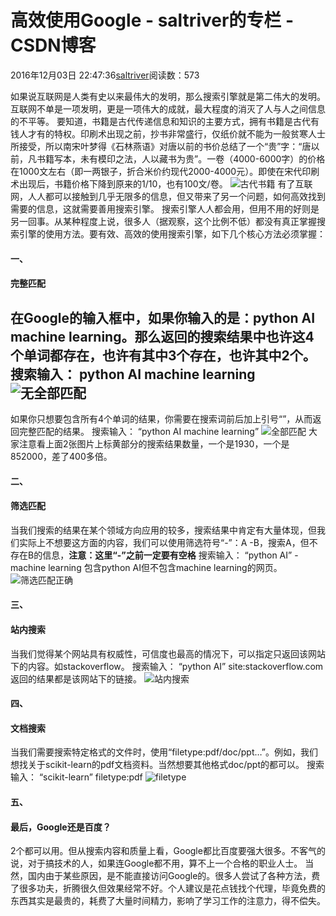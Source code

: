 
# 高效使用Google - saltriver的专栏 - CSDN博客


2016年12月03日 22:47:36[saltriver](https://me.csdn.net/saltriver)阅读数：573


如果说互联网是人类有史以来最伟大的发明，那么搜索引擎就是第二伟大的发明。互联网不单是一项发明，更是一项伟大的成就，最大程度的消灭了人与人之间信息的不平等。
要知道，书籍是古代传递信息和知识的主要方式，拥有书籍是古代有钱人才有的特权。印刷术出现之前，抄书非常盛行，仅纸价就不能为一般贫寒人士所接受，所以南宋叶梦得《石林燕语》对唐以前的书价总结了一个“贵”字：“唐以前，凡书籍写本，未有模印之法，人以藏书为贵”。一卷（4000-6000字）的价格在1000文左右（即一两银子，折合米价约现代2000-4000元）。即使在宋代印刷术出现后，书籍价格下降到原来的1/10，也有100文/卷。
![古代书籍](https://img-blog.csdn.net/20161203221945309)
有了互联网，人人都可以接触到几乎无限多的信息，但又带来了另一个问题，如何高效找到需要的信息，这就需要善用搜索引擎。
搜索引擎人人都会用，但用不用的好则是另一回事。从某种程度上说，很多人（据观察，这个比例不低）都没有真正掌握搜索引擎的使用方法。要有效、高效的使用搜索引擎，如下几个核心方法必须掌握：
#### 一、
#### 完整匹配
在Google的输入框中，如果你输入的是：python AI machine learning。那么返回的搜索结果中也许这4个单词都存在，也许有其中3个存在，也许其中2个。
搜索输入： python AI machine learning
![无全部匹配](https://img-blog.csdn.net/20161203222223048)
---
如果你只想要包含所有4个单词的结果，你需要在搜索词前后加上引号“”，从而返回完整匹配的结果。
搜索输入： “python AI machine learning”
![全部匹配](https://img-blog.csdn.net/20161203222306064)
大家注意看上面2张图片上标黄部分的搜索结果数量，一个是1930，一个是852000，差了400多倍。
#### 二、
#### 筛选匹配
当我们搜索的结果在某个领域方向应用的较多，搜索结果中肯定有大量体现，但我们实际上不想要这方面的内容，我们可以使用筛选符号“-”：A -B，搜索A，但不存在B的信息，**注意：这里“-”之前一定要有空格**
搜索输入： “python AI” -machine learning
包含python AI但不包含machine learning的网页。
![筛选匹配正确](https://img-blog.csdn.net/20161203222712007)
#### 三、
#### 站内搜索
当我们觉得某个网站具有权威性，可信度也最高的情况下，可以指定只返回该网站下的内容。如stackoverflow。
搜索输入： “python AI” site:stackoverflow.com
返回的结果都是该网站下的链接。
![站内搜索](https://img-blog.csdn.net/20161203223005482)
#### 四、
#### 文档搜索
当我们需要搜索特定格式的文件时，使用“filetype:pdf/doc/ppt…”。例如，我们想找关于scikit-learn的pdf文档资料。当然想要其他格式doc/ppt的都可以。
搜索输入： “scikit-learn” filetype:pdf
![filetype](https://img-blog.csdn.net/20161203223139450)
#### 五、
#### 最后，Google还是百度？
2个都可以用。但从搜索内容和质量上看，Google都比百度要强大很多。不客气的说，对于搞技术的人，如果连Google都不用，算不上一个合格的职业人士。
当然，国内由于某些原因，是不能直接访问Google的。很多人尝试了各种方法，费了很多功夫，折腾很久但效果经常不好。个人建议是花点钱找个代理，毕竟免费的东西其实是最贵的，耗费了大量时间精力，影响了学习工作的注意力，得不偿失。

